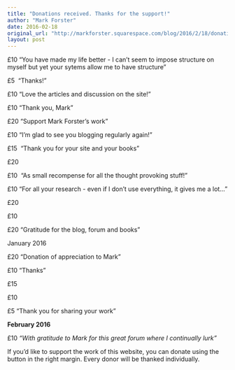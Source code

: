 ```yaml
---
title: "Donations received. Thanks for the support!"
author: "Mark Forster"
date: 2016-02-18
original_url: "http://markforster.squarespace.com/blog/2016/2/18/donations-received-thanks-for-the-support.html"
layout: post
---
```


£10 “You have made my life better - I can’t seem to impose structure on myself but yet your sytems allow me to have structure”

£5  “Thanks!”

£10 “Love the articles and discussion on the site!”

£10 “Thank you, Mark”

£20 “Support Mark Forster’s work”

£10 “I’m glad to see you blogging regularly again!”

£15  “Thank you for your site and your books”

£20

£10  “As small recompense for all the thought provoking stuff!”

£10 “For all your research - even if I don’t use everything, it gives me a lot…”

£20

£10

£20 “Gratitude for the blog, forum and books”

January 2016

£20 “Donation of appreciation to Mark”

£10 “Thanks”

£15

£10

£5 “Thank you for sharing your work”

**February 2016**

£10 *“With gratitude to Mark for this great forum where I continually lurk”*

If you’d like to support the work of this website, you can donate using the button in the right margin. Every donor will be thanked individually.
